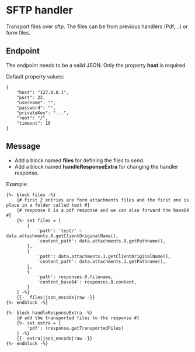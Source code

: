 # SFTP handler

Transport files over sftp. 
The files can be from previous handlers (Pdf, ..) or form files.

## Endpoint

The endpoint needs to be a valid JSON. 
Only the property **host** is required

Default property values:
```twig 
{
    "host": "127.0.0.1",
    "port": 22,
    "username": "",
    "password": "",
    "privateKey": "...",
    "root": "/",
    "timeout": 10
}
```

## Message

- Add a block named **files** for defining the files to send. 
- Add a block named **handleResponseExtra** for changing the handler response.

Example:
```twig 
{%- block files -%}
    {# first 2 entries are form attachments files and the first one is place in a folder called test #}
    {# response 0 is a pdf response and we can also forward the base64 #}
    {%- set files = [
        {
            'path': 'test/' ~ data.attachments.0.getClientOriginalName(),
            'content_path': data.attachments.0.getPathname(),
        },
        {
            'path': data.attachments.1.getClientOriginalName(),
            'content_path': data.attachments.1.getPathname(),
        },
        {
            'path': responses.0.filename,
            'content_base64': responses.0.content,
        }
    ] -%}
    {{-  files|json_encode|raw -}}
{%- endblock -%}

{%- block handleResponseExtra -%}
    {# add the transported files to the response #}
    {%- set extra = {
        'pdf': (response.getTransportedFiles)
    } -%}
    {{- extra|json_encode|raw -}}
{%- endblock -%}
```
